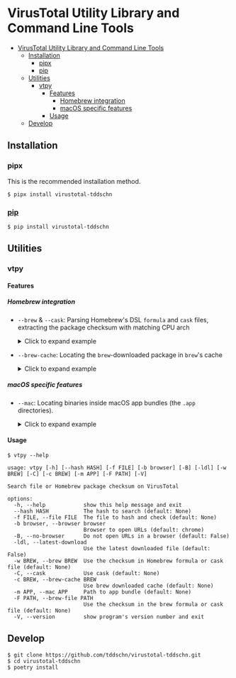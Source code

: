 # VirusTotal Utility Library and Command Line Tools

- [VirusTotal Utility Library and Command Line Tools](#virustotal-utility-library-and-command-line-tools)
  - [Installation](#installation)
    - [pipx](#pipx)
    - [pip](#pip)
  - [Utilities](#utilities)
    - [vtpy](#vtpy)
      - [Features](#features)
        - [Homebrew integration](#homebrew-integration)
        - [macOS specific features](#macos-specific-features)
      - [Usage](#usage)
  - [Develop](#develop)

## Installation

### pipx

This is the recommended installation method.

```
$ pipx install virustotal-tddschn
```

### [pip](https://pypi.org/project/virustotal-tddschn/)

```
$ pip install virustotal-tddschn
```

## Utilities

### vtpy


#### Features

##### Homebrew integration
- `--brew` & `--cask`: Parsing Homebrew's DSL `formula` and `cask` files, extracting the package checksum with matching CPU arch

    <details>
    <summary>Click to expand example</summary>

    ```
    $ vtpy -w inkscape -B
    
    File path:       /usr/local/Homebrew/Library/Taps/homebrew/homebrew-cask/Casks/inkscape.rb
    SHA256 checksum: 8117d5d864358c9f626ce574d07d2f121ad96fc96a535cc3fddaba3c74bd3279
    VirusTotal URL:  https://www.virustotal.com/gui/search/8117d5d864358c9f626ce574d07d2f121ad96fc96a535cc3fddaba3c74bd3279
    ```
    <!-- Two important rules:
    Make sure you have an empty line after the closing </summary> tag, otherwise the markdown/code blocks won't show correctly.
    Make sure you have an empty line after the closing </details> tag if you have multiple collapsible sections. -->
    </details>


- `--brew-cache`: Locating the `brew`-downloaded package in `brew`'s cache

    <details>
    <summary>Click to expand example</summary>

    ```
    $ vtpy -c google-chrome -b firefox -B
    
    File path:       /Users/tscp/Library/Caches/Homebrew/downloads/88881e66883c4776fff9b3019b48a26795020439a33ddbedd3bd4620283aecd2--googlechrome.dmg
    SHA256 checksum: 201739d3cf941d33daf605351160f22bdd5877070267e2b42f37efa661378772
    VirusTotal URL:  https://www.virustotal.com/gui/search/201739d3cf941d33daf605351160f22bdd5877070267e2b42f37efa661378772
    ```
    <!-- Two important rules:
    Make sure you have an empty line after the closing </summary> tag, otherwise the markdown/code blocks won't show correctly.
    Make sure you have an empty line after the closing </details> tag if you have multiple collapsible sections. -->
    </details>


##### macOS specific features
- `--mac`: Locating binaries inside macOS app bundles (the `.app` directories).

    <details>
    <summary>Click to expand example</summary>

    ```
    $ vtpy -m /Applications/kitty.app -B
    
    File path:       /Applications/kitty.app/Contents/MacOS/kitty
    SHA256 checksum: ca6aabac5bd9cd9dde7e3c713eae2031aabec08129218817aecbccb5408b3b0b
    VirusTotal URL:  https://www.virustotal.com/gui/search/ca6aabac5bd9cd9dde7e3c713eae2031aabec08129218817aecbccb5408b3b0b
    ```
    <!-- Two important rules:
    Make sure you have an empty line after the closing </summary> tag, otherwise the markdown/code blocks won't show correctly.
    Make sure you have an empty line after the closing </details> tag if you have multiple collapsible sections. -->
    </details>


#### Usage

```
$ vtpy --help

usage: vtpy [-h] [--hash HASH] [-f FILE] [-b browser] [-B] [-ldl] [-w BREW] [-C] [-c BREW] [-m APP] [-F PATH] [-V]

Search file or Homebrew package checksum on VirusTotal

options:
  -h, --help            show this help message and exit
  --hash HASH           The hash to search (default: None)
  -f FILE, --file FILE  The file to hash and check (default: None)
  -b browser, --browser browser
                        Browser to open URLs (default: chrome)
  -B, --no-browser      Do not open URLs in a browser (default: False)
  -ldl, --latest-download
                        Use the latest downloaded file (default: False)
  -w BREW, --brew BREW  Use the checksum in Homebrew formula or cask file (default: None)
  -C, --cask            Use cask (default: None)
  -c BREW, --brew-cache BREW
                        Use brew downloaded cache (default: None)
  -m APP, --mac APP     Path to app bundle (default: None)
  -F PATH, --brew-file PATH
                        Use the checksum in the brew formula or cask file (default: None)
  -V, --version         show program's version number and exit
```




## Develop

```
$ git clone https://github.com/tddschn/virustotal-tddschn.git
$ cd virustotal-tddschn
$ poetry install
```